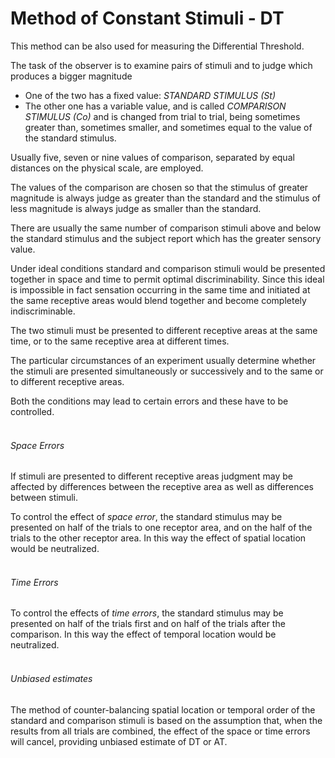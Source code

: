 # Method of Constant Stimuli - DT
This method can be also used for measuring the Differential Threshold.

The task of the observer is to examine pairs of stimuli and to judge which produces a bigger magnitude

- One of the two has a fixed value: *STANDARD STIMULUS (St)*
- The other one has a variable value, and is called *COMPARISON STIMULUS (Co)* and is changed from trial to trial, being sometimes greater than, sometimes smaller, and sometimes equal to the value of the standard stimulus.

Usually five, seven or nine values of comparison, separated by equal distances on the physical scale, are employed.

The values of the comparison are chosen so that the stimulus of greater magnitude is always judge as greater than the standard and the stimulus of less magnitude is always judge as smaller than the standard.

There are usually the same number of comparison stimuli above and below the standard stimulus and the subject report which has the greater sensory value.

Under ideal conditions standard and comparison stimuli would be presented together in space and time to permit optimal discriminability.
Since this ideal is impossible in fact sensation occurring in the same time and initiated at the same receptive areas would blend together and become completely indiscriminable.

The two stimuli must be presented to different receptive areas at the same time, or to the same receptive area at different times.

The particular circumstances of an experiment usually determine whether the stimuli are presented simultaneously or successively and to the same or to different receptive areas.

Both the conditions may lead to certain errors and these have to be controlled.
<br>
<br>
###### Space Errors
If stimuli are presented to different receptive areas judgment may be affected by differences between the receptive area as well as differences between stimuli.

To control the effect of *space error*, the standard stimulus may be presented on half of the trials to one receptor area, and on the half of the trials to the other receptor area.
In this way the effect of spatial location would be neutralized.
<br>
<br>
###### Time Errors
To control the effects of *time errors*, the standard stimulus may be presented on half of the trials first and on half of the trials after the comparison.
In this way the effect of temporal location would be neutralized.
<br>
<br>
###### Unbiased estimates
The method of counter-balancing spatial location or temporal order of the standard and comparison stimuli is based on the assumption that, when the results from all trials are combined, the effect of the space or time errors will cancel, providing unbiased estimate of DT or AT.